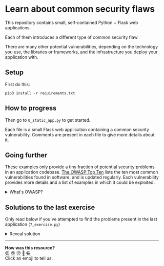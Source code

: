 # Learn about common security flaws

This repository contains small, self-contained Python + Flask web applications.

Each of them introduces a different type of common security flaw.

There are many other potential vulnerabilities, depending on the technology you use,
the libraries or frameworks, and the infrastructure you deploy your application with.

## Setup

First do this:

```
pip3 install -r requirements.txt
```

## How to progress

Then go to `0_static_app.py` to get started.

Each file is a small Flask web application containing a common security
vulnerability. Comments are present in each file to give more details about it.

## Going further

These examples only provide a tiny fraction of potential security problems in an application codebase. [The OWASP Top Ten](https://owasp.org/www-project-top-ten/) lists the ten most common vulnerabilities found in software, and is updated regularly. Each vulnerability provides more details and a list of examples in which it could be exploited.

<details>
<summary>What's OWASP?</summary>

Taken from Wikipedia:

> The Open Worldwide Application Security Project is an online community that produces freely-available articles, methodologies, documentation, tools, and technologies in the field of web application security. The OWASP provides free and open resources. It is led by a non-profit called The OWASP Foundation.

</details>

## Solutions to the last exercise

Only read below if you've attempted to find the problems present in the last application (`7_exercise.py`)

<details>
<summary>Reveal solution</summary>

 * The email is still present in the HTML, even if not visible directly on the page. Someone could simply use the developer tools to read the HTML, and get people's emails from there.
 * The user input is not validated to prevent injections, such as JavaScript injections.
 * The route to delete all messages is still reachable by anyone — an attacker could guess the URL with some trial and error, then use something than `curl` or Postman to send a DELETE request to that route, and delete all messages.
 * The debug mode is enabled, which means any error from the application could be shown to a user, disclosing technical details which could be used by an attacker.
</details>



<!-- BEGIN GENERATED SECTION DO NOT EDIT -->

---

**How was this resource?**  
[😫](https://airtable.com/shrUJ3t7KLMqVRFKR?prefill_Repository=devops-course&prefill_File=security/vulnerabilities_project/README.md&prefill_Sentiment=😫) [😕](https://airtable.com/shrUJ3t7KLMqVRFKR?prefill_Repository=devops-course&prefill_File=security/vulnerabilities_project/README.md&prefill_Sentiment=😕) [😐](https://airtable.com/shrUJ3t7KLMqVRFKR?prefill_Repository=devops-course&prefill_File=security/vulnerabilities_project/README.md&prefill_Sentiment=😐) [🙂](https://airtable.com/shrUJ3t7KLMqVRFKR?prefill_Repository=devops-course&prefill_File=security/vulnerabilities_project/README.md&prefill_Sentiment=🙂) [😀](https://airtable.com/shrUJ3t7KLMqVRFKR?prefill_Repository=devops-course&prefill_File=security/vulnerabilities_project/README.md&prefill_Sentiment=😀)  
Click an emoji to tell us.

<!-- END GENERATED SECTION DO NOT EDIT -->

